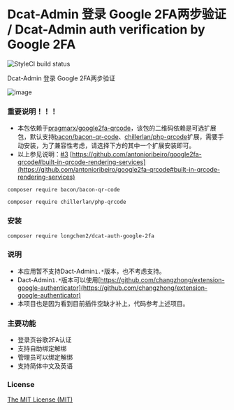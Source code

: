 Dcat-Admin 登录 Google 2FA两步验证 / Dcat-Admin auth verification by Google 2FA
======

![StyleCI build status](https://github.styleci.io/repos/686662708/shield)

Dcat-Admin 登录 Google 2FA两步验证

![image](https://github.com/asundust/auth-captcha/assets/6573979/9d3283ea-2cb4-4ce1-9eff-10ce0b82d41e)

### 重要说明！！！

- 本包依赖于[pragmarx/google2fa-qrcode](https://packagist.org/packages/pragmarx/google2fa-qrcode)，该包的二维码依赖是可选扩展包，默认支持[bacon/bacon-qr-code](https://packagist.org/packages/bacon/bacon-qr-code)、[chillerlan/php-qrcode](https://packagist.org/packages/chillerlan/php-qrcode)扩展，需要手动安装，为了兼容性考虑，请选择下方的其中一个扩展安装即可。
- 以上参见说明：[#3](https://github.com/asundust/dcat-auth-google-2fa/issues/3) [https://github.com/antonioribeiro/google2fa-qrcode#built-in-qrcode-rendering-services](https://github.com/antonioribeiro/google2fa-qrcode#built-in-qrcode-rendering-services)
```
composer require bacon/bacon-qr-code
```
```
composer require chillerlan/php-qrcode
```

### 安装

```
composer require longchen2/dcat-auth-google-2fa
```

### 说明

- 本应用暂不支持Dact-Admin`1.*`版本，也不考虑支持。
- Dact-Admin`1.*`版本可以使用[https://github.com/changzhong/extension-google-authenticator](https://github.com/changzhong/extension-google-authenticator)
- 本项目也是因为看到目前插件空缺才补上，代码参考上述项目。

### 主要功能

- 登录页谷歌2FA认证
- 支持自助绑定解绑
- 管理员可以绑定解绑
- 支持简体中文及英语

### License

[The MIT License (MIT)](https://opensource.org/licenses/MIT)
